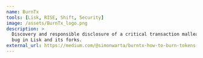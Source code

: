 ```yaml
---
name: BurnTx
tools: [Lisk, RISE, Shift, Security]
image: /assets/BurnTx_logo.png
description: >
  Discovery and responsible disclosure of a critical transaction malleability
  bug in Lisk and its forks.
external_url: https://medium.com/@simonwarta/burntx-how-to-burn-tokens-in-lisk-1-1-1-b0830d7eed9d
---
```

